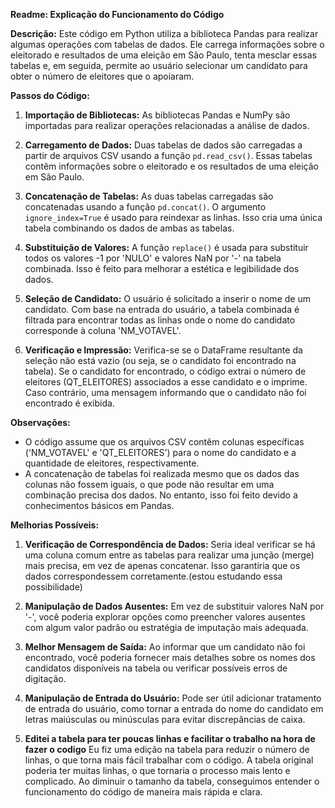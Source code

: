**Readme: Explicação do Funcionamento do Código**

**Descrição:**
Este código em Python utiliza a biblioteca Pandas para realizar algumas operações com tabelas de dados. Ele carrega informações sobre o eleitorado e resultados de uma eleição em São Paulo, tenta mesclar essas tabelas e, em seguida, permite ao usuário selecionar um candidato para obter o número de eleitores que o apoiaram.

**Passos do Código:**

1. **Importação de Bibliotecas:**
   As bibliotecas Pandas e NumPy são importadas para realizar operações relacionadas a análise de dados.

2. **Carregamento de Dados:**
   Duas tabelas de dados são carregadas a partir de arquivos CSV usando a função `pd.read_csv()`. Essas tabelas contêm informações sobre o eleitorado e os resultados de uma eleição em São Paulo.

3. **Concatenação de Tabelas:**
   As duas tabelas carregadas são concatenadas usando a função `pd.concat()`. O argumento `ignore_index=True` é usado para reindexar as linhas. Isso cria uma única tabela combinando os dados de ambas as tabelas.

4. **Substituição de Valores:**
   A função `replace()` é usada para substituir todos os valores -1 por 'NULO' e valores NaN por '-' na tabela combinada. Isso é feito para melhorar a estética e legibilidade dos dados.

5. **Seleção de Candidato:**
   O usuário é solicitado a inserir o nome de um candidato. Com base na entrada do usuário, a tabela combinada é filtrada para encontrar todas as linhas onde o nome do candidato corresponde à coluna 'NM_VOTAVEL'.

6. **Verificação e Impressão:**
   Verifica-se se o DataFrame resultante da seleção não está vazio (ou seja, se o candidato foi encontrado na tabela). Se o candidato for encontrado, o código extrai o número de eleitores (QT_ELEITORES) associados a esse candidato e o imprime. Caso contrário, uma mensagem informando que o candidato não foi encontrado é exibida.

**Observações:**
- O código assume que os arquivos CSV contêm colunas específicas ('NM_VOTAVEL' e 'QT_ELEITORES') para o nome do candidato e a quantidade de eleitores, respectivamente.
- A concatenação de tabelas foi realizada mesmo que os dados das colunas não fossem iguais, o que pode não resultar em uma combinação precisa dos dados. No entanto, isso foi feito devido a conhecimentos básicos em Pandas.

**Melhorias Possíveis:**
1. **Verificação de Correspondência de Dados:**
   Seria ideal verificar se há uma coluna comum entre as tabelas para realizar uma junção (merge) mais precisa, em vez de apenas concatenar. Isso garantiria que os dados correspondessem corretamente.(estou estudando essa possibilidade)

2. **Manipulação de Dados Ausentes:**
   Em vez de substituir valores NaN por '-', você poderia explorar opções como preencher valores ausentes com algum valor padrão ou estratégia de imputação mais adequada.

3. **Melhor Mensagem de Saída:**
   Ao informar que um candidato não foi encontrado, você poderia fornecer mais detalhes sobre os nomes dos candidatos disponíveis na tabela ou verificar possíveis erros de digitação.

4. **Manipulação de Entrada do Usuário:**
   Pode ser útil adicionar tratamento de entrada do usuário, como tornar a entrada do nome do candidato em letras maiúsculas ou minúsculas para evitar discrepâncias de caixa.

5. **Editei a tabela para ter poucas linhas e facilitar o trabalho na hora de fazer o codigo**
   Eu fiz uma edição na tabela para reduzir o número de linhas, o que torna mais fácil trabalhar com o código. A tabela original poderia ter muitas linhas, o que tornaria o processo mais lento e complicado. Ao diminuir o tamanho da tabela, conseguimos entender o funcionamento do código de maneira mais rápida e clara.
